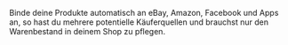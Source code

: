Binde deine Produkte automatisch an eBay, Amazon, Facebook und Apps an, so hast du mehrere potentielle Käuferquellen und brauchst nur den Warenbestand in deinem Shop zu pflegen.
